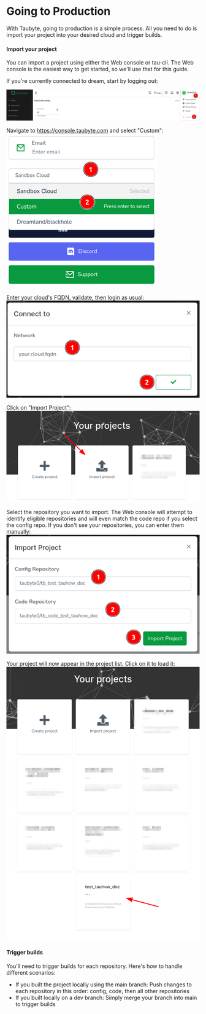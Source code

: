 # Going to Production

<!-- Source: docs-old/01-dev-getting-started/99-go-production.md -->


With Taubyte, going to production is a simple process. All you need to do is import your project into your desired cloud and trigger builds.

#### Import your project
You can import a project using either the Web console or tau-cli. The Web console is the easiest way to get started, so we'll use that for this guide.

If you're currently connected to dream, start by logging out:

![](../images/webconsole-logout-of-dream.png)

Navigate to https://console.taubyte.com and select "Custom":
![](../images/webconsole-login-select-custom.png)

Enter your cloud's FQDN, validate, then login as usual:
![](../images/webconsole-login-select-custom-enter-fqdn.png)

Click on "Import Project":
![](../images/webconsole-import-project.png)

Select the repository you want to import. The Web console will attempt to identify eligible repositories and will even match the code repo if you select the config repo. If you don't see your repositories, you can enter them manually:
![](../images/webconsole-import-project-modal.png)

Your project will now appear in the project list. Click on it to load it:
![](../images/webconsole-import-project-done.png)

#### Trigger builds
You'll need to trigger builds for each repository. Here's how to handle different scenarios:

- If you built the project locally using the main branch: Push changes to each repository in this order: config, code, then all other repositories
- If you built locally on a dev branch: Simply merge your branch into main to trigger builds


